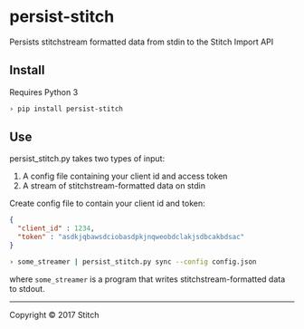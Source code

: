 # persist-stitch

Persists stitchstream formatted data from stdin to the Stitch Import API

## Install

Requires Python 3

```bash
› pip install persist-stitch
```

## Use

persist_stitch.py takes two types of input:

1. A config file containing your client id and access token
2. A stream of stitchstream-formatted data on stdin

Create config file to contain your client id and token:

```json
{
  "client_id" : 1234,
  "token" : "asdkjqbawsdciobasdpkjnqweobdclakjsdbcakbdsac"
}
```

```bash
› some_streamer | persist_stitch.py sync --config config.json
```

where `some_streamer` is a program that writes stitchstream-formatted data to stdout.

---

Copyright &copy; 2017 Stitch
